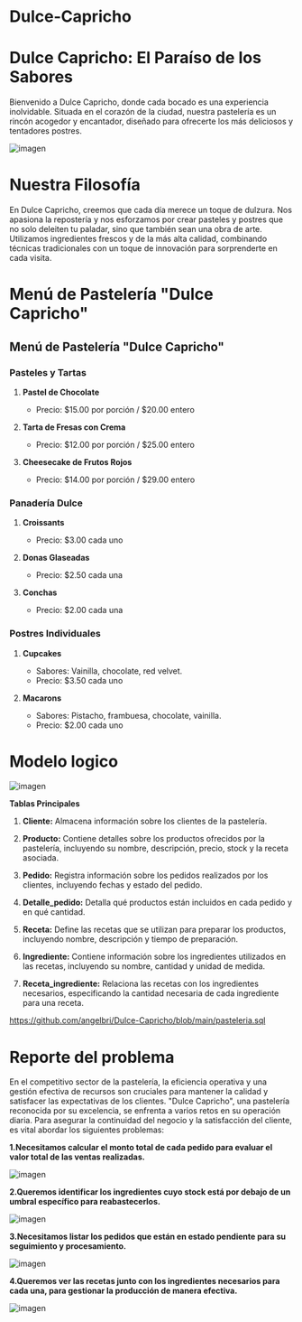 # Dulce-Capricho

# Dulce Capricho: El Paraíso de los Sabores
Bienvenido a Dulce Capricho, donde cada bocado es una experiencia inolvidable. Situada en el corazón de la ciudad, nuestra pastelería es un rincón acogedor y encantador, diseñado para ofrecerte los más deliciosos y tentadores postres.

 ![imagen](https://github.com/angelbri/Dulce-Capricho/blob/main/duolce%20capricho.PNG)

# Nuestra Filosofía
En Dulce Capricho, creemos que cada día merece un toque de dulzura. Nos apasiona la repostería y nos esforzamos por crear pasteles y postres que no solo deleiten tu paladar, sino que también sean una obra de arte. Utilizamos ingredientes frescos y de la más alta calidad, combinando técnicas tradicionales con un toque de innovación para sorprenderte en cada visita.

# Menú de Pastelería "Dulce Capricho"

## **Menú de Pastelería "Dulce Capricho"**

### **Pasteles y Tartas**
1. **Pastel de Chocolate**
   - Precio: $15.00 por porción / $20.00 entero

2. **Tarta de Fresas con Crema**
   - Precio: $12.00 por porción / $25.00 entero

3. **Cheesecake de Frutos Rojos**
   - Precio: $14.00 por porción / $29.00 entero

### **Panadería Dulce**
1. **Croissants**
   - Precio: $3.00 cada uno

2. **Donas Glaseadas**
   - Precio: $2.50 cada una

3. **Conchas**
   - Precio: $2.00 cada una

### **Postres Individuales**
1. **Cupcakes**
   - Sabores: Vainilla, chocolate, red velvet.
   - Precio: $3.50 cada uno

2. **Macarons**
   - Sabores: Pistacho, frambuesa, chocolate, vainilla.
   - Precio: $2.00 cada uno
   
# Modelo logico 

![imagen](https://github.com/angelbri/Dulce-Capricho/blob/main/modelo%20logico.PNG)

**Tablas Principales**
1. **Cliente:** Almacena información sobre los clientes de la pastelería.

2. **Producto:** Contiene detalles sobre los productos ofrecidos por la pastelería, incluyendo su nombre, descripción, precio, stock y la receta asociada.

3. **Pedido:** Registra información sobre los pedidos realizados por los clientes, incluyendo fechas y estado del pedido.

4. **Detalle_pedido:** Detalla qué productos están incluidos en cada pedido y en qué cantidad.

5. **Receta:** Define las recetas que se utilizan para preparar los productos, incluyendo nombre, descripción y tiempo de preparación.

6. **Ingrediente:** Contiene información sobre los ingredientes utilizados en las recetas, incluyendo su nombre, cantidad y unidad de medida.

7. **Receta_ingrediente:** Relaciona las recetas con los ingredientes necesarios, especificando la cantidad necesaria de cada ingrediente para una receta.

https://github.com/angelbri/Dulce-Capricho/blob/main/pasteleria.sql 

# Reporte del problema 
En el competitivo sector de la pastelería, la eficiencia operativa y una gestión efectiva de recursos son cruciales para mantener la calidad y satisfacer las expectativas de los clientes. "Dulce Capricho", una pastelería reconocida por su excelencia, se enfrenta a varios retos en su operación diaria. Para asegurar la continuidad del negocio y la satisfacción del cliente, es vital abordar los siguientes problemas:

**1.Necesitamos calcular el monto total de cada pedido para evaluar el valor total de las ventas realizadas.**

![imagen](https://github.com/angelbri/Dulce-Capricho/blob/main/1%20captura.JPG)


**2.Queremos identificar los ingredientes cuyo stock está por debajo de un umbral específico para reabastecerlos.**

![imagen](https://github.com/angelbri/Dulce-Capricho/blob/main/2%20captura.JPG)


**3.Necesitamos listar los pedidos que están en estado pendiente para su seguimiento y procesamiento.**

![imagen](https://github.com/angelbri/Dulce-Capricho/blob/main/3%20Captura.JPG)


**4.Queremos ver las recetas junto con los ingredientes necesarios para cada una, para gestionar la producción de manera efectiva.**

![imagen](https://github.com/angelbri/Dulce-Capricho/blob/main/4%20Captura.JPG)



